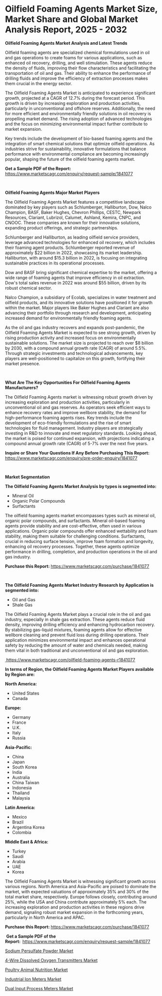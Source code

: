 <p><h1>Oilfield Foaming Agents Market Size, Market Share and Global Market Analysis Report, 2025 - 2032</h1></p><p><strong>Oilfield Foaming Agents Market Analysis and Latest Trends</strong></p>
<p><p>Oilfield foaming agents are specialized chemical formulations used in oil and gas operations to create foams for various applications, such as enhanced oil recovery, drilling, and well stimulation. These agents reduce the density of fluids, improving their flow characteristics and facilitating the transportation of oil and gas. Their ability to enhance the performance of drilling fluids and improve the efficiency of extraction processes makes them crucial in the energy sector.</p><p>The Oilfield Foaming Agents Market is anticipated to experience significant growth, projected at a CAGR of 12.7% during the forecast period. This growth is driven by increasing exploration and production activities, particularly in unconventional and offshore reserves. Additionally, the need for more efficient and environmentally friendly solutions in oil recovery is propelling market demand. The rising adoption of advanced technologies and the focus on minimizing environmental impact further contribute to market expansion.</p><p>Key trends include the development of bio-based foaming agents and the integration of smart chemical solutions that optimize oilfield operations. As industries strive for sustainability, innovative formulations that balance performance with environmental compliance are becoming increasingly popular, shaping the future of the oilfield foaming agents market.</p></p>
<p><strong>Get a Sample PDF of the Report:&nbsp;</strong> <a href="https://www.marketscagr.com/enquiry/request-sample/1841077?utm_campaign=2517&utm_medium=2&utm_source=Github&utm_content=ia&utm_term=03042025&utm_id=oilfield-foaming-agents">https://www.marketscagr.com/enquiry/request-sample/1841077</a></p>
<p>&nbsp;</p>
<p><strong>Oilfield Foaming Agents Major Market Players</strong></p>
<p><p>The Oilfield Foaming Agents Market features a competitive landscape dominated by key players such as Schlumberger, Halliburton, Dow, Nalco Champion, BASF, Baker Hughes, Chevron Phillips, CESTC, Newpark Resources, Clariant, Lubrizol, Calumet, Ashland, Kemira, CNPC, and CNOOC. These companies are known for their innovative solutions, expanding product offerings, and strategic partnerships.</p><p>Schlumberger and Halliburton, as leading oilfield service providers, leverage advanced technologies for enhanced oil recovery, which includes their foaming agent products. Schlumberger reported revenue of approximately $22 billion in 2022, showcasing its market leadership. Halliburton, with around $15.3 billion in 2022, is focusing on integrating sustainable practices in its operational processes.</p><p>Dow and BASF bring significant chemical expertise to the market, offering a wide range of foaming agents that improve efficiency in oil extraction. Dow's total sales revenue in 2022 was around $55 billion, driven by its robust chemical sector.</p><p>Nalco Champion, a subsidiary of Ecolab, specializes in water treatment and oilfield products, and its innovative solutions have positioned it for growth within the market. Major players like Baker Hughes and Clariant are also advancing their portfolio through research and development, anticipating increased demand for environmentally friendly foaming agents.</p><p>As the oil and gas industry recovers and expands post-pandemic, the Oilfield Foaming Agents Market is expected to see strong growth, driven by rising production activity and increased focus on environmentally sustainable solutions. The market size is projected to reach over $8 billion by 2030, with a compound annual growth rate (CAGR) of around 5.5%. Through strategic investments and technological advancements, key players are well-positioned to capitalize on this growth, fortifying their market presence.</p></p>
<p>&nbsp;</p>
<p><strong>What Are The Key Opportunities For Oilfield Foaming Agents Manufacturers?</strong></p>
<p><p>The Oilfield Foaming Agents market is witnessing robust growth driven by increasing exploration and production activities, particularly in unconventional oil and gas reserves. As operators seek efficient ways to enhance recovery rates and improve wellbore stability, the demand for high-performance foaming agents rises. Key trends include the development of eco-friendly formulations and the rise of smart technologies for fluid management. Industry players are strategically investing in R&D to innovate and meet regulatory standards. Looking ahead, the market is poised for continued expansion, with projections indicating a compound annual growth rate (CAGR) of 5-7% over the next five years.</p></p>
<p><strong>Inquire or Share Your Questions If Any Before Purchasing This Report:</strong> <a href="https://www.marketscagr.com/enquiry/pre-order-enquiry/1841077?utm_campaign=2517&utm_medium=2&utm_source=Github&utm_content=ia&utm_term=03042025&utm_id=oilfield-foaming-agents">https://www.marketscagr.com/enquiry/pre-order-enquiry/1841077</a></p>
<p>&nbsp;</p>
<p><strong>Market Segmentation</strong></p>
<p><strong>The Oilfield Foaming Agents Market Analysis by types is segmented into:</strong></p>
<p><ul><li>Mineral Oil</li><li>Organic Polar Compounds</li><li>Surfactants</li></ul></p>
<p><p>The oilfield foaming agents market encompasses types such as mineral oil, organic polar compounds, and surfactants. Mineral oil-based foaming agents provide stability and are cost-effective, often used in various applications. Organic polar compounds offer enhanced wettability and foam stability, making them suitable for challenging conditions. Surfactants, crucial in reducing surface tension, improve foam formation and longevity, enhancing oil recovery processes. Together, these agents optimize performance in drilling, completion, and production operations in the oil and gas industry.</p></p>
<p><strong>Purchase this Report:&nbsp;</strong><a href="https://www.marketscagr.com/purchase/1841077?utm_campaign=2517&utm_medium=2&utm_source=Github&utm_content=ia&utm_term=03042025&utm_id=oilfield-foaming-agents">https://www.marketscagr.com/purchase/1841077</a></p>
<p>&nbsp;</p>
<p><strong>The Oilfield Foaming Agents Market Industry Research by Application is segmented into:</strong></p>
<p><ul><li>Oil and Gas</li><li>Shale Gas</li></ul></p>
<p><p>The Oilfield Foaming Agents Market plays a crucial role in the oil and gas industry, especially in shale gas extraction. These agents reduce fluid density, improving drilling efficiency and enhancing hydrocarbon recovery. By stabilizing gas-liquid mixtures, foaming agents allow for effective wellbore cleaning and prevent fluid loss during drilling operations. Their application minimizes environmental impact and enhances operational safety by reducing the amount of water and chemicals needed, making them vital in both traditional and unconventional oil and gas exploration.</p></p>
<p><a href="https://www.marketscagr.com/oilfield-foaming-agents-r1841077?utm_campaign=2517&utm_medium=2&utm_source=Github&utm_content=ia&utm_term=03042025&utm_id=oilfield-foaming-agents">&nbsp;https://www.marketscagr.com/oilfield-foaming-agents-r1841077</a></p>
<p><strong>In terms of Region, the Oilfield Foaming Agents Market Players available by Region are:</strong></p>
<p>
    <p> <strong> North America: </strong>
        <ul>
            <li>United States</li>
            <li>Canada</li>
        </ul>
        </p> 
    <p> <strong> Europe: </strong>
        <ul>
            <li>Germany</li>
            <li>France</li>
            <li>U.K.</li>
            <li>Italy</li>
            <li>Russia</li>
        </ul>
        </p> 
    <p> <strong> Asia-Pacific: </strong>
        <ul>
            <li>China</li>
            <li>Japan</li>
            <li>South Korea</li>
            <li>India</li>
            <li>Australia</li>
            <li>China Taiwan</li>
            <li>Indonesia</li>
            <li>Thailand</li>
            <li>Malaysia</li>
        </ul>
        </p> 
    <p> <strong> Latin America: </strong>
        <ul>
            <li>Mexico</li>
            <li>Brazil</li>
            <li>Argentina Korea</li>
            <li>Colombia</li>
        </ul>
        </p> 
    <p> <strong> Middle East & Africa: </strong>
        <ul>
            <li>Turkey</li>
            <li>Saudi</li>
            <li>Arabia</li>
            <li>UAE</li>
            <li>Korea</li>
        </ul>
    </p>
    </p>
<p><p>The Oilfield Foaming Agents Market is witnessing significant growth across various regions. North America and Asia-Pacific are poised to dominate the market, with expected valuations of approximately 35% and 30% of the total market share, respectively. Europe follows closely, contributing around 25%, while the USA and China contribute approximately 5% each. The increasing exploration and production activities in these regions drive demand, signaling robust market expansion in the forthcoming years, particularly in North America and APAC.</p></p>
<p><strong>Purchase this Report: </strong><a href="https://www.marketscagr.com/purchase/1841077?utm_campaign=2517&utm_medium=2&utm_source=Github&utm_content=ia&utm_term=03042025&utm_id=oilfield-foaming-agents">https://www.marketscagr.com/purchase/1841077</a></p>
<p>&nbsp;<strong>Get a Sample PDF of the Report:&nbsp;&nbsp;</strong><a href="https://www.marketscagr.com/enquiry/request-sample/1841077?utm_campaign=2517&utm_medium=2&utm_source=Github&utm_content=ia&utm_term=03042025&utm_id=oilfield-foaming-agents">https://www.marketscagr.com/enquiry/request-sample/1841077</a></p>
<p><strong></strong></p>
<p><p><a href="https://github.com/fettycahow90/Market-Research-Report-List-1/blob/main/sodium-persulfate-powder-market.md?utm_campaign=2517&utm_medium=2&utm_source=Github&utm_content=ia&utm_term=03042025&utm_id=oilfield-foaming-agents">Sodium Persulfate Powder Market</a></p><p><a href="https://www.linkedin.com/pulse/4-wire-dissolved-oxygen-transmitters-market-analysis-product-l5qie?utm_campaign=2517&utm_medium=2&utm_source=Github&utm_content=ia&utm_term=03042025&utm_id=oilfield-foaming-agents">4-Wire Dissolved Oxygen Transmitters Market</a></p><p><a href="https://github.com/zahrigayda1h/Market-Research-Report-List-1/blob/main/poultry-animal-nutrition-market.md?utm_campaign=2517&utm_medium=2&utm_source=Github&utm_content=ia&utm_term=03042025&utm_id=oilfield-foaming-agents">Poultry Animal Nutrition Market</a></p><p><a href="https://www.linkedin.com/pulse/industrial-ion-meters-market-demand-revenue-growth-115-aktke?utm_campaign=2517&utm_medium=2&utm_source=Github&utm_content=ia&utm_term=03042025&utm_id=oilfield-foaming-agents">Industrial Ion Meters Market</a></p><p><a href="https://www.linkedin.com/pulse/dual-input-process-meters-market-overview-2025-2032-projected-zrmce?utm_campaign=2517&utm_medium=2&utm_source=Github&utm_content=ia&utm_term=03042025&utm_id=oilfield-foaming-agents">Dual Input Process Meters Market</a></p></p>
